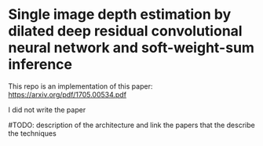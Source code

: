 # Single image depth estimation by dilated deep residual convolutional neural network and soft-weight-sum inference

This repo is an implementation of this paper: https://arxiv.org/pdf/1705.00534.pdf

I did not write the paper

#TODO: description of the architecture and link the papers that the describe the techniques


